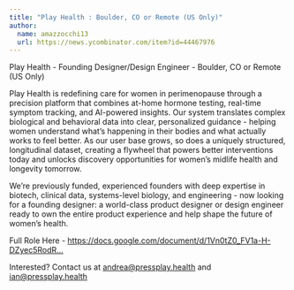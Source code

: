 ```yaml
---
title: "Play Health : Boulder, CO or Remote (US Only)"
author:
  name: amazzocchi13
  url: https://news.ycombinator.com/item?id=44467976
---
```


<JobNavigation />

Play Health - Founding Designer&#x2F;Design Engineer - Boulder, CO or Remote (US Only)

Play Health is redefining care for women in perimenopause through a precision platform that combines at-home hormone testing, real-time symptom tracking, and AI-powered insights. Our system translates complex biological and behavioral data into clear, personalized guidance - helping women understand what’s happening in their bodies and what actually works to feel better. As our user base grows, so does a uniquely structured, longitudinal dataset, creating a flywheel that powers better interventions today and unlocks discovery opportunities for women’s midlife health and longevity tomorrow.

We’re previously funded, experienced founders with deep expertise in biotech, clinical data, systems-level biology, and engineering - now looking for a founding designer: a world-class product designer or design engineer ready to own the entire product experience and help shape the future of women’s health.

Full Role Here - <a href="https:&#x2F;&#x2F;docs.google.com&#x2F;document&#x2F;d&#x2F;1Vn0tZ0_FV1a-H-DZyec5RodRIG9iVsXnx6VQrl4CDDk&#x2F;edit?tab=t.0" rel="nofollow">https:&#x2F;&#x2F;docs.google.com&#x2F;document&#x2F;d&#x2F;1Vn0tZ0_FV1a-H-DZyec5RodR...</a>

Interested? Contact us at andrea@pressplay.health and ian@pressplay.health
<JobApplication />

